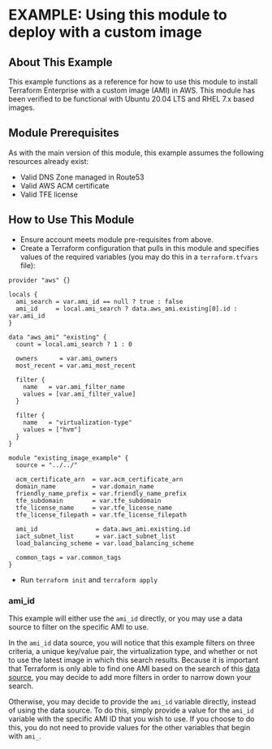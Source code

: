 # EXAMPLE: Using this module to deploy with a custom image

## About This Example

This example functions as a reference for how to use this module to install Terraform Enterprise with a custom image (AMI) in AWS. This module has been verified to be functional with Ubuntu 20.04 LTS and RHEL 7.x based images.

## Module Prerequisites

As with the main version of this module, this example assumes the following resources already exist:

- Valid DNS Zone managed in Route53
- Valid AWS ACM certificate
- Valid TFE license

## How to Use This Module

- Ensure account meets module pre-requisites from above.
- Create a Terraform configuration that pulls in this module and specifies values
  of the required variables (you may do this in a `terraform.tfvars` file):

```hcl
provider "aws" {}

locals {
  ami_search = var.ami_id == null ? true : false
  ami_id     = local.ami_search ? data.aws_ami.existing[0].id : var.ami_id
}

data "aws_ami" "existing" {
  count = local.ami_search ? 1 : 0

  owners      = var.ami_owners
  most_recent = var.ami_most_recent

  filter {
    name   = var.ami_filter_name
    values = [var.ami_filter_value]
  }

  filter {
    name   = "virtualization-type"
    values = ["hvm"]
  }
}

module "existing_image_example" {
  source = "../../"

  acm_certificate_arn  = var.acm_certificate_arn
  domain_name          = var.domain_name
  friendly_name_prefix = var.friendly_name_prefix
  tfe_subdomain        = var.tfe_subdomain
  tfe_license_name     = var.tfe_license_name
  tfe_license_filepath = var.tfe_license_filepath

  ami_id                = data.aws_ami.existing.id
  iact_subnet_list      = var.iact_subnet_list
  load_balancing_scheme = var.load_balancing_scheme

  common_tags = var.common_tags
}
```

- Run `terraform init` and `terraform apply`

### ami_id

This example will either use the `ami_id` directly, or you may use a data source to filter on the specific AMI to use.

In the `ami_id` data source, you will notice that this example filters on three criteria, a unique key/value pair, the virtualization type, and whether or not to use the latest image in which this search results. Because it is important that Terraform is only able to find one AMI based on the search of this [data source](https://registry.terraform.io/providers/hashicorp/aws/latest/docs/data-sources/ami), you may decide to add more filters in order to narrow down your search.

Otherwise, you may decide to provide the `ami_id` variable directly, instead of using the data source. To do this, simply provide a value for the `ami_id` variable with the specific AMI ID that you wish to use. If you choose to do this, you do not need to provide values for the other variables that begin with `ami_`.